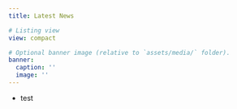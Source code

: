 ```yaml
---
title: Latest News

# Listing view
view: compact

# Optional banner image (relative to `assets/media/` folder).
banner:
  caption: ''
  image: ''
---
```


- test